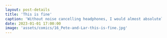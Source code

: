 ```yaml
---
layout: post-details
title: 'This is fine'
caption: 'Without noise cancelling headphones, I would almost absolutely lose my mind'
date: 2023-01-01 17:00:00
image: 'assets/comics/16_Pete-and-Lar-this-is-fine.jpg'
---
```

